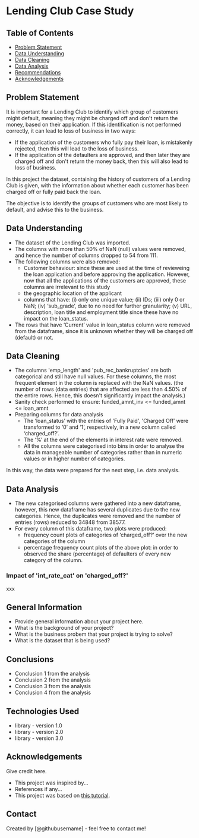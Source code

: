# Lending Club Case Study


## Table of Contents
* [Problem Statement](#problem-statement)
* [Data Understanding](#data-understanding)
* [Data Cleaning](#data-cleaning)
* [Data Analysis](#data-analysis)
* [Recommendations](#recommendations)
* [Acknowledgements](#acknowledgements)

## Problem Statement
It is important for a Lending Club to identify which group of customers might default, meaning they might be charged off and don't return the money, based on their application. If this identification is not performed correctly, it can lead to loss of business in two ways:
- If the application of the customers who fully pay their loan, is mistakenly rejected, then this will lead to the loss of business.
- If the application of the defaulters are approved, and then later they are charged off and don't return the money back, then this will also lead to loss of business.

In this project the dataset, containing the history of customers of a Lending Club is given, with the information about whether each customer has been charged off or fully paid back the loan.

The objective is to identify the groups of customers who are most likely to default, and advise this to the business.

## Data Understanding
- The dataset of the Lending Club was imported.
- The columns with more than 50% of NaN (null) values were removed, and hence the number of columns dropped to 54 from 111.
- The following columns were also removed:
    - Customer behaviour: since these are used at the time of revieweing the loan application and before approving the application. However, now that all the applications of the customers are approved, these columns are irrelevant to this study
    - the geographic location of the applicant
    - columns that have: (i) only one unique value; (ii) IDs; (iii) only 0 or NaN; (iv) ‘sub_grade’, due to no need for further granularity; (v) URL, description, loan title and employment title since these have no impact on the loan_status.
- The rows that have ‘Current’ value in loan_status column were removed from the dataframe, since it is unknown whether they will be charged off (default) or not.

## Data Cleaning
- The columns 'emp_length' and 'pub_rec_bankruptcies’ are both categorical and still have null values. For these columns, the most frequent element in the column is replaced with the NaN values. (the number of rows (data entries) that are affected are less than 4.50% of the entire rows. Hence, this doesn't significantly impact the analysis.)
- Sanity check performed to ensure: 
        funded_amnt_inv <= funded_amnt <= loan_amnt
- Preparing columns for data analysis
    - The ‘loan_status’ with the entries of 'Fully Paid', 'Charged Off’ were transformed to ‘0’ and ‘1’, respectively, in a new column called ‘charged_off?’.
    - The ‘%’ at the end of the elements in interest rate were removed.
    - All the columns were categorised into bins in order to analyse the data in manageable number of categories rather than in numeric values or in higher number of categories.

In this way, the data were prepared for the next step, i.e. data analysis.

## Data Analysis
- The new categorised columns were gathered into a new dataframe, however, this new dataframe has several duplicates due to the new categories. Hence, the duplicates were removed and the number of entries (rows) reduced to 34848 from 38577.
- For every column of this dataframe, two plots were produced:
    - frequency count plots of categories of ‘charged_off?’ over the new categories of the column
    - percentage frequency count plots of the above plot: in order to observed the share (percentage) of defaulters of every new category of the column.

### Impact of 'int_rate_cat' on 'charged_off?'
xxx


## General Information
- Provide general information about your project here.
- What is the background of your project?
- What is the business probem that your project is trying to solve?
- What is the dataset that is being used?

<!-- You don't have to answer all the questions - just the ones relevant to your project. -->

## Conclusions
- Conclusion 1 from the analysis
- Conclusion 2 from the analysis
- Conclusion 3 from the analysis
- Conclusion 4 from the analysis

<!-- You don't have to answer all the questions - just the ones relevant to your project. -->


## Technologies Used
- library - version 1.0
- library - version 2.0
- library - version 3.0

<!-- As the libraries versions keep on changing, it is recommended to mention the version of library used in this project -->

## Acknowledgements
Give credit here.
- This project was inspired by...
- References if any...
- This project was based on [this tutorial](https://www.example.com).


## Contact
Created by [@githubusername] - feel free to contact me!


<!-- Optional -->
<!-- ## License -->
<!-- This project is open source and available under the [... License](). -->

<!-- You don't have to include all sections - just the one's relevant to your project -->
